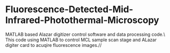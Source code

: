 # Fluorescence-Detected-Mid-Infrared-Photothermal-Microscopy
MATLAB based Alazar digitizer control software and data processing code.\\
This code using MATLAB to control MCL sample scan stage and ALazar digiter card to acuqire fluorescence images.//
